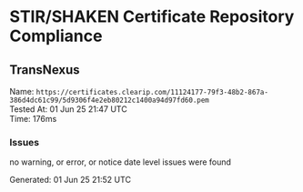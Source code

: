 # STIR/SHAKEN Certificate Repository Compliance

## TransNexus

Name: `https://certificates.clearip.com/11124177-79f3-48b2-867a-386d4dc61c99/5d9306f4e2eb80212c1400a94d97fd60.pem`\
Tested At: 01 Jun 25 21:47 UTC\
Time: 176ms

### Issues

no warning, or error, or notice date level issues were found

Generated: 01 Jun 25 21:52 UTC